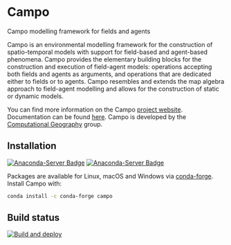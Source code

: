 # Campo

Campo modelling framework for fields and agents

Campo is an environmental modelling framework for the construction of spatio-temporal models with support for field-based and agent-based phenomena.
Campo provides the elementary building blocks for the construction and execution of field-agent models:
operations accepting both fields and agents as arguments, and operations that are dedicated either to fields or to agents.
Campo resembles and extends the map algebra approach to field-agent modelling and allows for the construction of static or dynamic models.


You can find more information on the Campo [project website](http://campo.computationalgeography.org/).
Documentation can be found [here](https://campo.computationalgeography.org/documentation/index.html).
Campo is developed by the [Computational Geography](https://www.computationalgeography.org) group.


## Installation

[![Anaconda-Server Badge](https://anaconda.org/conda-forge/campo/badges/version.svg)](https://anaconda.org/conda-forge/campo)
[![Anaconda-Server Badge](https://anaconda.org/conda-forge/campo/badges/platforms.svg)](https://anaconda.org/conda-forge/campo)

Packages are available for Linux, macOS and Windows via [conda-forge](https://github.com/conda-forge/campo-feedstock).
Install Campo with:
```bash
conda install -c conda-forge campo
```

## Build status

[![Build and deploy](https://github.com/computationalgeography/campo/workflows/Build%20and%20deploy/badge.svg)](https://github.com/computationalgeography/campo/actions)

